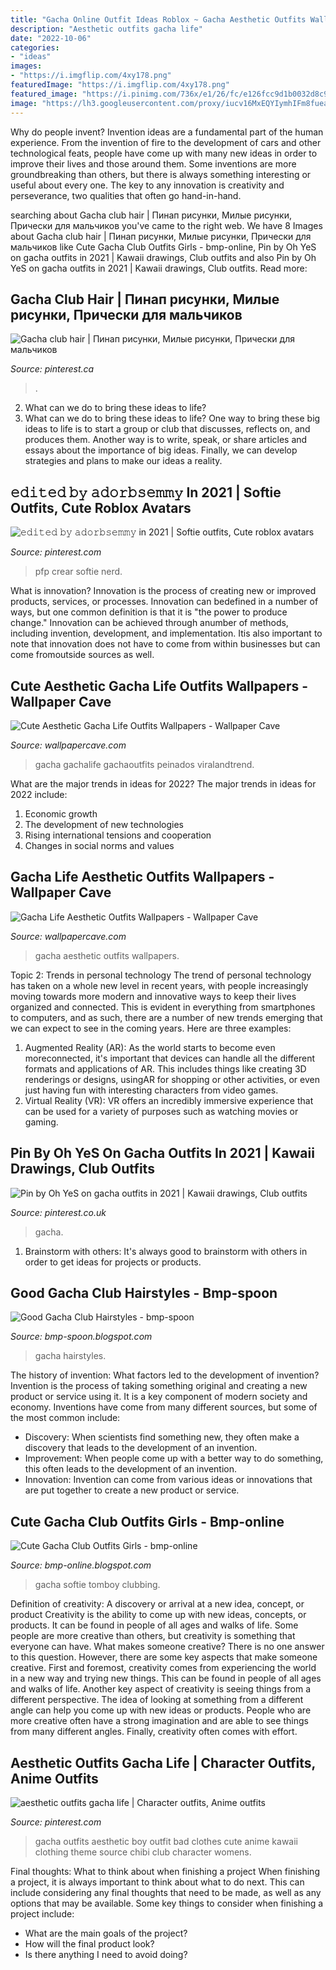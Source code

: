 ```yaml
---
title: "Gacha Online Outfit Ideas Roblox ~ Gacha Aesthetic Outfits Wallpapers"
description: "Aesthetic outfits gacha life"
date: "2022-10-06"
categories:
- "ideas"
images:
- "https://i.imgflip.com/4xy178.png"
featuredImage: "https://i.imgflip.com/4xy178.png"
featured_image: "https://i.pinimg.com/736x/e1/26/fc/e126fcc9d1b0032d8c9f6bc86a4dd87c.jpg"
image: "https://lh3.googleusercontent.com/proxy/iucv16MxEQYIymhIFm8fueazN4qWKJSm9iSzsiWOiuCvAOITarBcCsSedgHy9NE68Jbhvs_Z9UU5obK9vuAnPaS6SaE=w1200-h630-p-k-no-nu"
---
```



Why do people invent?
Invention ideas are a fundamental part of the human experience. From the invention of fire to the development of cars and other technological feats, people have come up with many new ideas in order to improve their lives and those around them. Some inventions are more groundbreaking than others, but there is always something interesting or useful about every one. The key to any innovation is creativity and perseverance, two qualities that often go hand-in-hand.

	

		
searching about Gacha club hair | Пинап рисунки, Милые рисунки, Прически для мальчиков you've came to the right web. We have 8 Images about Gacha club hair | Пинап рисунки, Милые рисунки, Прически для мальчиков like Cute Gacha Club Outfits Girls - bmp-online, Pin by Oh YeS on gacha outfits in 2021 | Kawaii drawings, Club outfits and also Pin by Oh YeS on gacha outfits in 2021 | Kawaii drawings, Club outfits. Read more:
		
    
## Gacha Club Hair | Пинап рисунки, Милые рисунки, Прически для мальчиков

<img loading=lazy src="https://i.pinimg.com/736x/e1/26/fc/e126fcc9d1b0032d8c9f6bc86a4dd87c.jpg" onerror="this.onerror=null;this.src='https://tse3.mm.bing.net/th?id=OIP.cexsmdfQuhXKRGczYEdnJwHaHa&amp;pid=15.1';" alt="Gacha club hair | Пинап рисунки, Милые рисунки, Прически для мальчиков">

_Source: pinterest.ca_

>. 

	

2. What can we do to bring these ideas to life?
2. What can we do to bring these ideas to life? 
One way to bring these big ideas to life is to start a group or club that discusses, reflects on, and produces them. Another way is to write, speak, or share articles and essays about the importance of big ideas. Finally, we can develop strategies and plans to make our ideas a reality.

    
## 𝚎𝚍𝚒𝚝𝚎𝚍 𝚋𝚢 𝚊𝚍𝚘𝚛𝚋𝚜𝚎𝚖𝚖𝚢 In 2021 | Softie Outfits, Cute Roblox Avatars

<img loading=lazy src="https://i.pinimg.com/736x/2d/11/4b/2d114b16f4f1e81aaaf9004a7d22c88d.jpg" onerror="this.onerror=null;this.src='https://tse3.mm.bing.net/th?id=OIP.IEzDwqReqHMJ9f-TaNB3awHaHP&amp;pid=15.1';" alt="𝚎𝚍𝚒𝚝𝚎𝚍 𝚋𝚢 𝚊𝚍𝚘𝚛𝚋𝚜𝚎𝚖𝚖𝚢 in 2021 | Softie outfits, Cute roblox avatars">

_Source: pinterest.com_

>pfp crear softie nerd. 

	

What is innovation?
Innovation is the process of creating new or improved products, services, or processes. Innovation can bedefined in a number of ways, but one common definition is that it is "the power to produce change." Innovation can be achieved through anumber of methods, including invention, development, and implementation. Itis also important to note that innovation does not have to come from within businesses but can come fromoutside sources as well.

    
## Cute Aesthetic Gacha Life Outfits Wallpapers - Wallpaper Cave

<img loading=lazy src="https://wallpapercave.com/wp/wp6246986.jpg" onerror="this.onerror=null;this.src='https://tse3.mm.bing.net/th?id=OIP.Dk0mTw2_DwQP8DOJ2oFCjAHaEb&amp;pid=15.1';" alt="Cute Aesthetic Gacha Life Outfits Wallpapers - Wallpaper Cave">

_Source: wallpapercave.com_

>gacha gachalife gachaoutfits peinados viralandtrend. 

	

What are the major trends in ideas for 2022?
The major trends in ideas for 2022 include: 
1. Economic growth 
2. The development of new technologies 
3. Rising international tensions and cooperation 
4. Changes in social norms and values 

    
## Gacha Life Aesthetic Outfits Wallpapers - Wallpaper Cave

<img loading=lazy src="https://wallpapercave.com/wp/wp6663663.png" onerror="this.onerror=null;this.src='https://tse2.mm.bing.net/th?id=OIP.SXCPIQbReSmKU50hBS1RgwHaHa&amp;pid=15.1';" alt="Gacha Life Aesthetic Outfits Wallpapers - Wallpaper Cave">

_Source: wallpapercave.com_

>gacha aesthetic outfits wallpapers. 

	

Topic 2: Trends in personal technology
The trend of personal technology has taken on a whole new level in recent years, with people increasingly moving towards more modern and innovative ways to keep their lives organized and connected. This is evident in everything from smartphones to computers, and as such, there are a number of new trends emerging that we can expect to see in the coming years. Here are three examples: 
1) Augmented Reality (AR): As the world starts to become even moreconnected, it's important that devices can handle all the different formats and applications of AR. This includes things like creating 3D renderings or designs, usingAR for shopping or other activities, or even just having fun with interesting characters from video games. 
2) Virtual Reality (VR): VR offers an incredibly immersive experience that can be used for a variety of purposes such as watching movies or gaming.

    
## Pin By Oh YeS On Gacha Outfits In 2021 | Kawaii Drawings, Club Outfits

<img loading=lazy src="https://i.pinimg.com/736x/43/d8/12/43d812fab5a72fec9eda34cc60de86de.jpg" onerror="this.onerror=null;this.src='https://tse3.mm.bing.net/th?id=OIP.IYuZkLy-0Jm5zV-sH84ZGAHaHa&amp;pid=15.1';" alt="Pin by Oh YeS on gacha outfits in 2021 | Kawaii drawings, Club outfits">

_Source: pinterest.co.uk_

>gacha. 

	

1. Brainstorm with others: It's always good to brainstorm with others in order to get ideas for projects or products.

    
## Good Gacha Club Hairstyles - Bmp-spoon

<img loading=lazy src="https://i.imgflip.com/4xy178.png" onerror="this.onerror=null;this.src='https://tse3.mm.bing.net/th?id=OIP.G_ZZtG1_Ph3KrpWNl5om2wHaKc&amp;pid=15.1';" alt="Good Gacha Club Hairstyles - bmp-spoon">

_Source: bmp-spoon.blogspot.com_

>gacha hairstyles. 

	

The history of invention: What factors led to the development of invention?
Invention is the process of taking something original and creating a new product or service using it. It is a key component of modern society and economy. Inventions have come from many different sources, but some of the most common include: 
- Discovery: When scientists find something new, they often make a discovery that leads to the development of an invention. 
- Improvement: When people come up with a better way to do something, this often leads to the development of an invention. 
- Innovation: Invention can come from various ideas or innovations that are put together to create a new product or service.

    
## Cute Gacha Club Outfits Girls - Bmp-online

<img loading=lazy src="https://lh3.googleusercontent.com/proxy/iucv16MxEQYIymhIFm8fueazN4qWKJSm9iSzsiWOiuCvAOITarBcCsSedgHy9NE68Jbhvs_Z9UU5obK9vuAnPaS6SaE=w1200-h630-p-k-no-nu" onerror="this.onerror=null;this.src='https://tse3.mm.bing.net/th?id=OIP.qn6mcRCumGGrO4W75lPKiwHaFj&amp;pid=15.1';" alt="Cute Gacha Club Outfits Girls - bmp-online">

_Source: bmp-online.blogspot.com_

>gacha softie tomboy clubbing. 

	

Definition of creativity: A discovery or arrival at a new idea, concept, or product
Creativity is the ability to come up with new ideas, concepts, or products. It can be found in people of all ages and walks of life. Some people are more creative than others, but creativity is something that everyone can have. What makes someone creative? There is no one answer to this question. However, there are some key aspects that make someone creative. First and foremost, creativity comes from experiencing the world in a new way and trying new things. This can be found in people of all ages and walks of life. Another key aspect of creativity is seeing things from a different perspective. The idea of looking at something from a different angle can help you come up with new ideas or products. People who are more creative often have a strong imagination and are able to see things from many different angles. Finally, creativity often comes with effort.

    
## Aesthetic Outfits Gacha Life | Character Outfits, Anime Outfits

<img loading=lazy src="https://i.pinimg.com/736x/b7/84/ea/b784ea6d5b0549f0a0cca73120d8f7db.jpg" onerror="this.onerror=null;this.src='https://tse4.mm.bing.net/th?id=OIP.6PKMjmg75RP1nnEsL2jYxAHaHW&amp;pid=15.1';" alt="aesthetic outfits gacha life | Character outfits, Anime outfits">

_Source: pinterest.com_

>gacha outfits aesthetic boy outfit bad clothes cute anime kawaii clothing theme source chibi club character womens. 

	

Final thoughts: What to think about when finishing a project
When finishing a project, it is always important to think about what to do next. This can include considering any final thoughts that need to be made, as well as any options that may be available. Some key things to consider when finishing a project include:
- What are the main goals of the project?
- How will the final product look?
- Is there anything I need to avoid doing?

